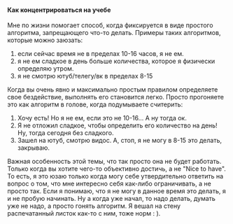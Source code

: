 #### Как концентрироваться на учебе

Мне по жизни помогает способ, когда фиксируется в виде простого алгоритма, запрещающего что-то делать.
Примеры таких алгоритмов, которые можно заюзать:

1. если сейчас время не в пределах 10-16 часов, я не ем.
2. я не ем сладкое в день больше количества, которое я физически определяю утром.
3. я не смотрю ютуб/телегу/вк в пределах 8-15

Когда вы очень явно и максимально простым правилом определяете свое бездействие, выполнять его становится легко.
Просто прогоняете это как алгоритм в голове, когда подумываете считерить:
1. Хочу есть! Но я не ем, если это не 10-16... А ну тогда ок.
2. Я не отложил сладкое, чтобы определить его количество на день! Ну, тогда сегодня без сладкого.
3. Зашел на ютуб, смотрю видос. А, стоп, я не могу в 8-15 это делать, закрываю.

Важная особенность этой темы, что так просто она не будет работать.
Только когда вы хотите чего-то объективно достичь, а не "Nice to have".
То есть, я это юзаю только когда могу себе утвердительно ответить на вопрос о том,
что мне интересно себя как-либо ограничивать, а не просто так.
Если я понимаю, что я не могу в данное время это делать, я и не пробую начинать.
Ну а когда уже начал, то надо делать, думать уже не надо, а просто гонять алгоритм.
Я вешал на стену распечатанный листок как-то с ним, тоже норм : ).
